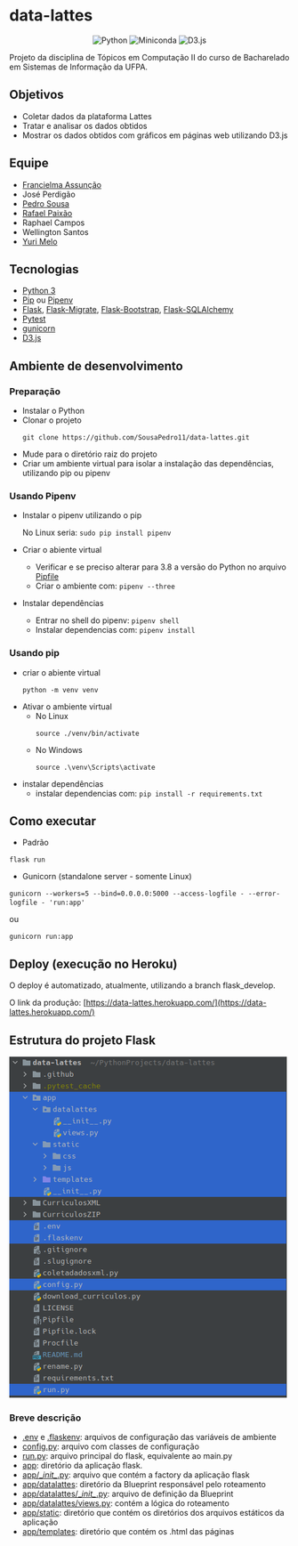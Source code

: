 # data-lattes

[comment]: <> (<h4 style="text-align:center">Python and D3.js</h4>)
<p style="text-align:center">
    <img alt="Python" src="https://img.shields.io/badge/python-3.8-green" />
    <img alt="Miniconda" src="https://img.shields.io/badge/miniconda-3-brightgreen" />
    <img alt="D3.js" src="https://img.shields.io/badge/D3.js-v5-orange" />
</p>
Projeto da disciplina de Tópicos em Computação II do curso de Bacharelado em Sistemas de Informação da UFPA.

## Objetivos
* Coletar dados da plataforma Lattes
* Tratar e analisar os dados obtidos
* Mostrar os dados obtidos com gráficos em páginas web utilizando D3.js

## Equipe
* [Francielma Assunção](https://github.com/FrancielmaA)
* José Perdigão
* [Pedro Sousa](https://github.com/SousaPedro11)
* [Rafael Paixão](https://github.com/Rapaix)
* Raphael Campos
* Wellington Santos
* [Yuri Melo](https://github.com/yurimses)

## Tecnologias
* [Python 3](https://www.python.org/)
* [Pip](https://pip.pypa.io/en/stable/) ou [Pipenv](https://github.com/pypa/pipenv)
* [Flask](https://flask.palletsprojects.com/en/1.1.x/),
  [Flask-Migrate](https://flask-migrate.readthedocs.io/en/latest/),
  [Flask-Bootstrap](https://pythonhosted.org/Flask-Bootstrap/),
  [Flask-SQLAlchemy](https://flask-sqlalchemy.palletsprojects.com/en/2.x/)
* [Pytest](https://docs.pytest.org/en/stable/)
* [gunicorn](https://gunicorn.org/)
* [D3.js](https://d3js.org/)

## Ambiente de desenvolvimento
### Preparação
* Instalar o Python
* Clonar o projeto
    ```shell
    git clone https://github.com/SousaPedro11/data-lattes.git
    ```
* Mude para o diretório raiz do projeto
* Criar um ambiente virtual para isolar a instalação das dependências, utilizando pip ou pipenv
### Usando Pipenv
* Instalar o pipenv utilizando o pip

    No Linux seria: ```sudo pip install pipenv```
* Criar o abiente virtual
  * Verificar e se preciso alterar para 3.8 a versão do Python no arquivo [Pipfile](Pipfile)
  * Criar o ambiente com: ```pipenv --three```
* Instalar dependências
  * Entrar no shell do pipenv: ```pipenv shell```
  * Instalar dependencias com: ```pipenv install```

### Usando pip
* criar o abiente virtual
  ```shell
  python -m venv venv
  ```
* Ativar o ambiente virtual
  * No Linux
    ```shell
    source ./venv/bin/activate
    ```
  * No Windows
    ```
    source .\venv\Scripts\activate
    ```
* instalar dependências
  * instalar dependencias com: ```pip install -r requirements.txt```


## Como executar
* Padrão
```shell
flask run
```
* Gunicorn (standalone server - somente Linux)
```shell
gunicorn --workers=5 --bind=0.0.0.0:5000 --access-logfile - --error-logfile - 'run:app'
```
ou
```shell
gunicorn run:app
```

## Deploy (execução no Heroku)
O deploy é automatizado, atualmente, utilizando a branch flask_develop.

O link da produção: [https://data-lattes.herokuapp.com/](https://data-lattes.herokuapp.com/)

## Estrutura do projeto Flask
<img src=".github/img/estrutura_flask.png" alt="estrutura_flask">

### Breve descrição
* [.env](.env) e [.flaskenv](.flaskenv): arquivos de configuração das variáveis de ambiente
* [config.py](config.py): arquivo com classes de configuração
* [run.py](run.py): arquivo principal do flask, equivalente ao main.py
* [app](app): diretório da aplicação flask.
* [app/\__init\__.py](app/__init__.py): arquivo que contém a factory da aplicação flask
* [app/datalattes](app/datalattes): diretório da Blueprint responsável pelo roteamento
* [app/datalattes/\__init\__.py](app/datalattes/__init__.py): arquivo de definição da Blueprint
* [app/datalattes/views.py](app/datalattes/views.py): contém a lógica do roteamento
* [app/static](app/static): diretório que contém os diretórios dos arquivos estáticos da aplicação
* [app/templates](app/templates): diretório que contém os .html das páginas
